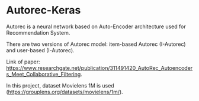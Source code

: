 # Autorec-Keras
Autorec is a neural network based on Auto-Encoder architecture used for Recommendation System.

There are two versions of Autorec model: item-based Autorec (I-Autorec) and user-based (I-Autorec).

Link of paper: https://www.researchgate.net/publication/311491420_AutoRec_Autoencoders_Meet_Collaborative_Filtering.

In this project, dataset Movielens 1M is used (https://grouplens.org/datasets/movielens/1m/).
